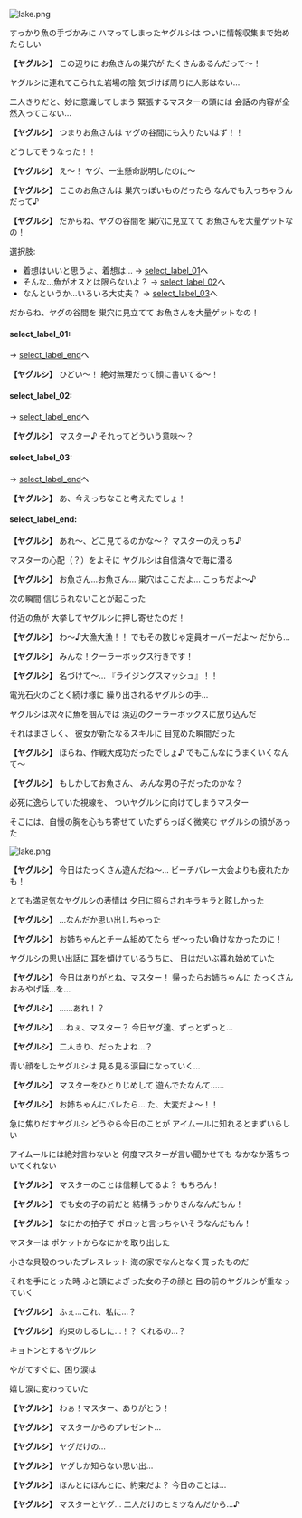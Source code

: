 
![lake.png](../images/backgrounds/lake.png)

すっかり魚の手づかみに
ハマってしまったヤグルシは
ついに情報収集まで始めたらしい

**【ヤグルシ】**
この辺りに
お魚さんの巣穴が
たくさんあるんだって～！

ヤグルシに連れてこられた岩場の陰
気づけば周りに人影はない…

二人きりだと、妙に意識してしまう
緊張するマスターの頭には
会話の内容が全然入ってこない…

**【ヤグルシ】**
つまりお魚さんは
ヤグの谷間にも入りたいはず！！

どうしてそうなった！！

**【ヤグルシ】**
え～！
ヤグ、一生懸命説明したのに～

**【ヤグルシ】**
ここのお魚さんは
巣穴っぽいものだったら
なんでも入っちゃうんだって♪

**【ヤグルシ】**
だからね、ヤグの谷間を
巣穴に見立てて
お魚さんを大量ゲットなの！

選択肢:
- 着想はいいと思うよ、着想は… → [select_label_01](#select_label_01)へ
- そんな…魚がオスとは限らないよ？ → [select_label_02](#select_label_02)へ
- なんというか…いろいろ大丈夫？ → [select_label_03](#select_label_03)へ

だからね、ヤグの谷間を
巣穴に見立てて
お魚さんを大量ゲットなの！

#### select_label_01:
 → [select_label_end](#select_label_end)へ

**【ヤグルシ】**
ひどい～！
絶対無理だって顔に書いてる～！

#### select_label_02:
 → [select_label_end](#select_label_end)へ

**【ヤグルシ】**
マスター♪
それってどういう意味～？

#### select_label_03:
 → [select_label_end](#select_label_end)へ

**【ヤグルシ】**
あ、今えっちなこと考えたでしょ！

#### select_label_end:

**【ヤグルシ】**
あれ～、どこ見てるのかな～？
マスターのえっち♪

マスターの心配（？）をよそに
ヤグルシは自信満々で海に潜る

**【ヤグルシ】**
お魚さん…お魚さん…
巣穴はここだよ…
こっちだよ～♪

次の瞬間
信じられないことが起こった

付近の魚が
大挙してヤグルシに押し寄せたのだ！

**【ヤグルシ】**
わ～♪大漁大漁！！
でもその数じゃ定員オーバーだよ～
だから…

**【ヤグルシ】**
みんな！クーラーボックス行きです！

**【ヤグルシ】**
名づけて～…
『ライジングスマッシュ』！！

電光石火のごとく続け様に
繰り出されるヤグルシの手…

ヤグルシは次々に魚を掴んでは
浜辺のクーラーボックスに放り込んだ

それはまさしく、
彼女が新たなるスキルに
目覚めた瞬間だった

**【ヤグルシ】**
ほらね、作戦大成功だったでしょ♪
でもこんなにうまくいくなんて～

**【ヤグルシ】**
もしかしてお魚さん、
みんな男の子だったのかな？

必死に逸らしていた視線を、
ついヤグルシに向けてしまうマスター

そこには、自慢の胸を心もち寄せて
いたずらっぽく微笑む
ヤグルシの顔があった

![lake.png](../images/backgrounds/lake.png)

**【ヤグルシ】**
今日はたっくさん遊んだね～…
ビーチバレー大会よりも疲れたかも！

とても満足気なヤグルシの表情は
夕日に照らされキラキラと眩しかった

**【ヤグルシ】**
…なんだか思い出しちゃった

**【ヤグルシ】**
お姉ちゃんとチーム組めてたら
ぜ～ったい負けなかったのに！

ヤグルシの思い出話に
耳を傾けているうちに、
日はだいぶ暮れ始めていた

**【ヤグルシ】**
今日はありがとね、マスター！
帰ったらお姉ちゃんに
たっくさんおみやげ話…を…

**【ヤグルシ】**
……あれ！？

**【ヤグルシ】**
…ねぇ、マスター？
今日ヤグ達、ずっとずっと…

**【ヤグルシ】**
二人きり、だったよね…？

青い顔をしたヤグルシは
見る見る涙目になっていく…

**【ヤグルシ】**
マスターをひとりじめして
遊んでたなんて……

**【ヤグルシ】**
お姉ちゃんにバレたら…
た、大変だよ～！！

急に焦りだすヤグルシ
どうやら今日のことが
アイムールに知れるとまずいらしい

アイムールには絶対言わないと
何度マスターが言い聞かせても
なかなか落ちついてくれない

**【ヤグルシ】**
マスターのことは信頼してるよ？
もちろん！

**【ヤグルシ】**
でも女の子の前だと
結構うっかりさんなんだもん！

**【ヤグルシ】**
なにかの拍子で
ポロッと言っちゃいそうなんだもん！

マスターは
ポケットからなにかを取り出した

小さな貝殻のついたブレスレット
海の家でなんとなく買ったものだ

それを手にとった時
ふと頭によぎった女の子の顔と
目の前のヤグルシが重なっていく

**【ヤグルシ】**
ふぇ…これ、私に…？

**【ヤグルシ】**
約束のしるしに…！？
くれるの…？

キョトンとするヤグルシ

やがてすぐに、困り涙は

嬉し涙に変わっていた

**【ヤグルシ】**
わぁ！マスター、ありがとう！

**【ヤグルシ】**
マスターからのプレゼント…

**【ヤグルシ】**
ヤグだけの…

**【ヤグルシ】**
ヤグしか知らない思い出…

**【ヤグルシ】**
ほんとにほんとに、約束だよ？
今日のことは…

**【ヤグルシ】**
マスターとヤグ…
二人だけのヒミツなんだから…♪